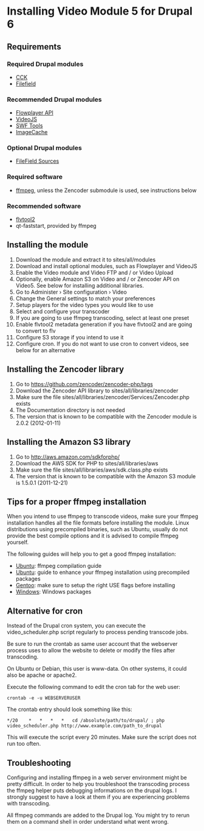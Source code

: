 # Installing Video Module 5 for Drupal 6

## Requirements

### Required Drupal modules

- [CCK](http://drupal.org/project/cck)
- [Filefield](http://drupal.org/project/filefield)

### Recommended Drupal modules

- [Flowplayer API](http://drupal.org/project/flowplayer)
- [VideoJS](http://drupal.org/project/videojs)
- [SWF Tools](http://drupal.org/project/swftools)
- [ImageCache](http://drupal.org/project/imagecache)

### Optional Drupal modules

- [FileField Sources](http://drupal.org/project/filefield_sources)

### Required software

- [ffmpeg](http://ffmpeg.org/), unless the Zencoder submodule is used, see instructions below

### Recommended software

- [flvtool2](http://www.inlet-media.de/flvtool2/)
- qt-faststart, provided by ffmpeg

## Installing the module

1. Download the module and extract it to sites/all/modules
2. Download and install optional modules, such as Flowplayer and VideoJS
3. Enable the Video module and Video FTP and / or Video Upload
4. Optionally, enable Amazon S3 on Video and / or Zencoder API on Video5. See below for installing additional libraries.
5. Go to Administer › Site configuration › Video 
6. Change the General settings to match your preferences
7. Setup players for the video types you would like to use
8. Select and configure your transcoder
9. If you are going to use ffmpeg transcoding, select at least one preset
10. Enable flvtool2 metadata generation if you have flvtool2 and are going to convert to flv
11. Configure S3 storage if you intend to use it
12. Configure cron. If you do not want to use cron to convert videos, see below for an alternative

## Installing the Zencoder library

1. Go to https://github.com/zencoder/zencoder-php/tags
2. Download the Zencoder API library to sites/all/libraries/zencoder
3. Make sure the file sites/all/libraries/zencoder/Services/Zencoder.php exists
4. The Documentation directory is not needed
5. The version that is known to be compatible with the Zencoder module is 2.0.2 (2012-01-11)

## Installing the Amazon S3 library

1. Go to http://aws.amazon.com/sdkforphp/
2. Download the AWS SDK for PHP to sites/all/libraries/aws
3. Make sure the file sites/all/libraries/aws/sdk.class.php exists
4. The version that is known to be compatible with the Amazon S3 module is 1.5.0.1 (2011-12-21)

## Tips for a proper ffmpeg installation

When you intend to use ffmpeg to transcode videos, make sure your ffmpeg installation handles all 
the file formats before installing the module. Linux distributions using precompiled binaries, 
such as Ubuntu, usually do not provide the best compile options and it is advised to compile 
ffmpeg yourself.

The following guides will help you to get a good ffmpeg installation:

- [Ubuntu](http://ubuntuforums.org/showthread.php?t=786095): ffmpeg compilation guide
- [Ubuntu](http://ubuntuforums.org/showthread.php?t=1117283): guide to enhance your ffmpeg installation using precompiled packages
- [Gentoo](http://www.gentoo-portage.com/media-video/ffmpeg): make sure to setup the right USE flags before installing
- [Windows](http://www.videohelp.com/tools/ffmpeg): Windows packages

## Alternative for cron

Instead of the Drupal cron system, you can execute the video_scheduler.php script regularly
to process pending transcode jobs.

Be sure to run the crontab as same user account that the webserver process uses to allow
the website to delete or modify the files after transcoding.

On Ubuntu or Debian, this user is www-data. On other systems, it could also be apache or apache2.

Execute the following command to edit the cron tab for the web user:

    crontab -e -u WEBSERVERUSER

The crontab entry should look something like this:

    */20	*	*	*	*	cd /absolute/path/to/drupal/ ; php video_scheduler.php http://www.example.com/path_to_drupal

This will execute the script every 20 minutes. Make sure the script does not run too often.

Troubleshooting
---------------

Configuring and installing ffmpeg in a web server environment might be pretty
difficult. In order to help you troubleshoot the transcoding process the ffmpeg
helper puts debugging informations on the drupal logs. I strongly suggest to
have a look at them if you are experiencing problems with transcoding.

All ffmpeg commands are added to the Drupal log. You might try to rerun them on a 
command shell in order understand what went wrong.

